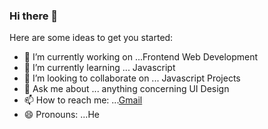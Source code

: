### Hi there 👋

Here are some ideas to get you started:

- 🔭 I’m currently working on ...Frontend Web Development
- 🌱 I’m currently learning ... Javascript
- 👯 I’m looking to collaborate on ... Javascript Projects
- 💬 Ask me about ... anything concerning UI Design
- 📫 How to reach me: ...[Gmail](kayvetechnologies@gmail.com)
- 😄 Pronouns: ...He
